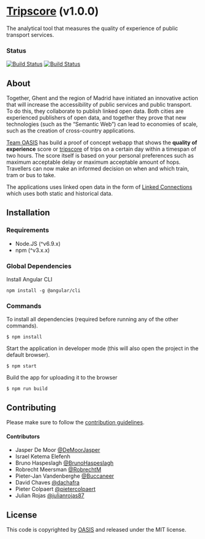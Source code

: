 # [Tripscore](http://tripscore.eu) (v1.0.0)
The analytical tool that measures the quality of experience of public transport services.

### Status
[![Build Status](https://travis-ci.org/oSoc17/oasis-frontend.png)](https://travis-ci.org/oSoc17/oasis-frontend)
[![Build Status](https://david-dm.org/osoc17/oasis-frontend.svg)](https://david-dm.org/osoc17/oasis-frontend)

## About
Together, Ghent and the region of Madrid have initiated an innovative action that will increase the accessibility of public services and public transport. To do this, they collaborate to publish linked open data. Both cities are experienced publishers of open data, and together they prove that new technologies (such as the “Semantic Web”) can lead to economies of scale, such as the creation of cross-country applications.  

[Team OASIS](https://oasis.team/) has build a proof of concept webapp that shows the **quality of experience** score or [tripscore](http://tripscore.eu) of trips on a certain day within a timespan of two hours. The score itself is based on your personal preferences such as maximum acceptable delay or maximum acceptable amount of hops. Travellers can now make an informed decision on when and which train, tram or bus to take.

The applications uses linked open data in the form of [Linked Connections](http://linkedconnections.org/) which uses both static and historical data.

## Installation
### Requirements
* Node.JS (^v6.9.x)
* npm (^v3.x.x)

### Global Dependencies
Install Angular CLI
```
npm install -g @angular/cli
```

### Commands
To install all dependencies (required before running any of the other commands).
```
$ npm install
```
Start the application in developer mode (this will also open the project in the default browser).
```
$ npm start
```
Build the app for uploading it to the browser
```
$ npm run build
```

## Contributing
Please make sure to follow the [contribution guidelines](https://github.com/oSoc17/oasis-frontend/blob/develop/CONTRIBUTING.md).
#### Contributors
* Jasper De Moor [@DeMoorJasper](https://github.com/DeMoorJasper)
* Israel Ketema Elefenh
* Bruno Haspeslagh [@BrunoHaspeslagh](https://github.com/BrunoHaspeslagh)
* Robrecht Meersman [@RobrechtM](https://github.com/RobrechtM)
* Pieter-Jan Vandenberghe [@Buccaneer](https://github.com/Buccaneer)
* David Chaves [@dachafra](https://github.com/dachafra)
* Pieter Colpaert [@pietercolpaert](https://github.com/pietercolpaert)
* Julian Rojas [@julianrojas87](https://github.com/julianrojas87)


## License
This code is copyrighted by [OASIS](https://oasis.team/) and released under the MIT license.
